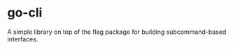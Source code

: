 go-cli
======

A simple library on top of the flag package for building subcommand-based interfaces.
